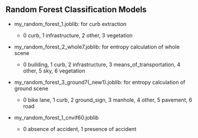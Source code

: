 ## Random Forest Classification Models
- my_random_forest_1.joblib: for curb extraction
    - 0 curb, 1 infrastructure, 2 other, 3 vegetation

- my_random_forest_2_whole7.joblib: for entropy calculation of whole scene
    - 0 building, 1 curb, 2 infrastructure, 3 means_of_transportation, 4 other, 5 sky, 6 vegetation

- my_random_forest_3_ground7(_new1).joblib: for entropy calculation of ground scene
    - 0 bike lane, 1 curb, 2 ground_sign, 3 manhole, 4 other, 5 pavement, 6 road

- my_random_forest_1_cnvif60.joblib
    - 0 absence of accident, 1 presence of accident
